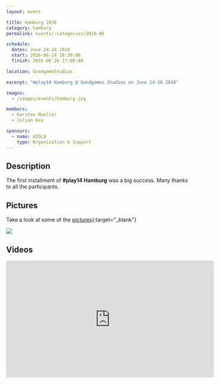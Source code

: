 ```yaml
---
layout: event

title: Hamburg 2016
category: hamburg
permalink: events/:categories/2016-06

schedule:
  dates: June 24-26 2016
  start: 2016-06-24 18:30:00
  finish: 2016-06-26 17:00:00

location: GoodgameStudios

excerpt: "#play14 Hamburg @ Goodgames Studios on June 24-26 2016"

images:
  - /images/events/hamburg.jpg

members:
  - Karsten Mueller
  - Julian Kea

sponsors:
  - name: AIGLU
    type: Organization & Support
---
```


## Description

The first installment of **#play14 Hamburg** was a big success.
Many thanks to all the participants.

## Pictures

Take a look at some of the [pictures](https://goo.gl/photos/FUAwyhgbhDs93SEm6){:target="\_blank"}

<a href='https://goo.gl/photos/FUAwyhgbhDs93SEm6' target="_blank">
  <img src='https://lh3.googleusercontent.com/Od4BVQ_rSAL4_6vIiptrll41ubf6DReUxeBaprwUm2tShRcxvrvEQUTRvORoYr6vzLTOLf_qywV3QpkZSa89cnDEPwH8ic3UujavBC0jgauH_CNC8tbMP7dEM4HgHIjKMPCQAQ' />
</a>

## Videos

<iframe width="560" height="315" src="https://www.youtube.com/embed/videoseries?list=PL6VQoC829PV20jQOssa4L6_jWeXzqOekg" frameborder="0" allowfullscreen></iframe>
